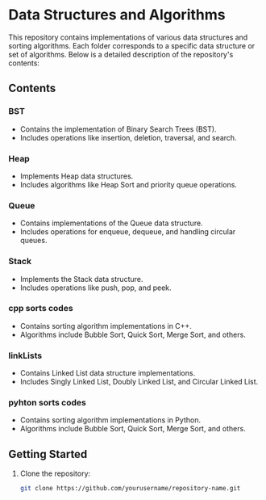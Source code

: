 # Data Structures and Algorithms

This repository contains implementations of various data structures and sorting algorithms. Each folder corresponds to a specific data structure or set of algorithms. Below is a detailed description of the repository's contents:

## Contents

### **BST**
- Contains the implementation of Binary Search Trees (BST).
- Includes operations like insertion, deletion, traversal, and search.

### **Heap**
- Implements Heap data structures.
- Includes algorithms like Heap Sort and priority queue operations.

### **Queue**
- Contains implementations of the Queue data structure.
- Includes operations for enqueue, dequeue, and handling circular queues.

### **Stack**
- Implements the Stack data structure.
- Includes operations like push, pop, and peek.

### **cpp sorts codes**
- Contains sorting algorithm implementations in C++.
- Algorithms include Bubble Sort, Quick Sort, Merge Sort, and others.

### **linkLists**
- Contains Linked List data structure implementations.
- Includes Singly Linked List, Doubly Linked List, and Circular Linked List.

### **pyhton sorts codes**
- Contains sorting algorithm implementations in Python.
- Algorithms include Bubble Sort, Quick Sort, Merge Sort, and others.

## Getting Started

1. Clone the repository:
   ```bash
   git clone https://github.com/yourusername/repository-name.git
